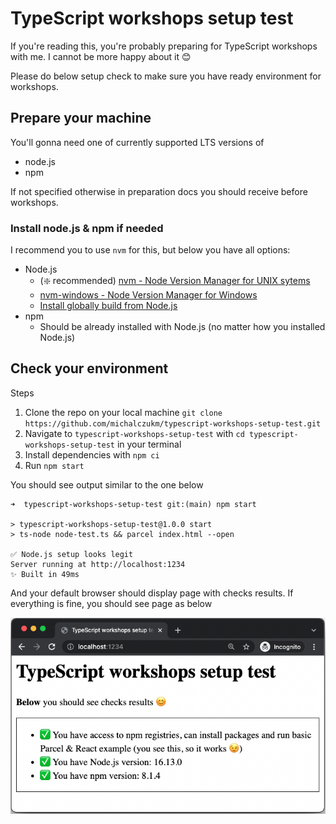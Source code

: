 # TypeScript workshops setup test

If you're reading this, you're probably preparing for TypeScript workshops with me.
I cannot be more happy about it 😊

Please do below setup check to make sure you have ready environment for workshops.

## Prepare your machine

You'll gonna need one of currently supported LTS versions of

- node.js
- npm

If not specified otherwise in preparation docs you should receive before workshops.

### Install node.js & npm if needed

I recommend you to use `nvm` for this, but below you have all options:

- Node.js
  - (❇️ recommended) [nvm - Node Version Manager for UNIX sytems](https://github.com/nvm-sh/nvm)
  - [nvm-windows - Node Version Manager for Windows](https://github.com/coreybutler/nvm-windows)
  - [Install globally build from Node.js](https://nodejs.org/en/)
- npm
  - Should be already installed with Node.js (no matter how you installed Node.js)

## Check your environment

Steps

1. Clone the repo on your local machine `git clone https://github.com/michalczukm/typescript-workshops-setup-test.git`
2. Navigate to `typescript-workshops-setup-test` with `cd typescript-workshops-setup-test` in your terminal
3. Install dependencies with `npm ci`
4. Run `npm start`

You should see output similar to the one below

```shell
➜  typescript-workshops-setup-test git:(main) npm start

> typescript-workshops-setup-test@1.0.0 start
> ts-node node-test.ts && parcel index.html --open

✅ Node.js setup looks legit
Server running at http://localhost:1234
✨ Built in 49ms
```

And your default browser should display page with checks results.
If everything is fine, you should see page as below

![passed setup test results](./data/passed-setup-test.png)
